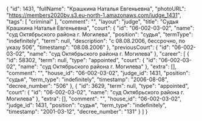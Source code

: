{
    "id": 1431,
    "fullName": "Крашкина Наталья Евгеньевна",
    "photoURL": "https://members2020by.s3.eu-north-1.amazonaws.com/judge_1431",
    "tags": [
        "criminal"
    ],
    "comment": "",
    "layout": "judge",
    "title": "Судья Крашкина Наталья Евгеньевна",
    "court": {
        "id": "06-002-03-02",
        "name": "суд Октябрьского района г. Могилева",
        "position": "судья",
        "termType": "indefinitely",
        "term": null,
        "description": "c 08.08.2006, бессрочно, по указу 506",
        "timestamp": "08.08.2006"
    },
    "previousCourt": {
        "id": "06-002-03-02",
        "name": "суд Октябрьского района г. Могилева"
    },
    "career": [
        {
            "id": 58302,
            "term": null,
            "type": "appointed",
            "court": {
                "id": "06-002-03-02",
                "name": "суд Октябрьского района г. Могилева"
            },
            "extra": [],
            "comment": "",
            "house_id": "06-002-03-02",
            "judge_id": 1431,
            "position": "судья",
            "term_type": "indefinitely",
            "timestamp": "2006-08-08",
            "decree_number": "506"
        },
        {
            "id": 3629,
            "term": null,
            "type": "appointed",
            "court": {
                "id": "06-002-03-02",
                "name": "суд Октябрьского района г. Могилева"
            },
            "extra": [],
            "comment": "",
            "house_id": "06-002-03-02",
            "judge_id": 1431,
            "position": "судья",
            "term_type": "indefinitely",
            "timestamp": "2001-03-12",
            "decree_number": "131"
        }
    ]
}